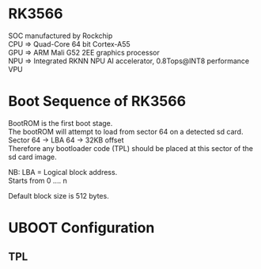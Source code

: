# RK3566
SOC manufactured by Rockchip  
CPU => Quad-Core 64 bit Cortex-A55  
GPU => ARM Mali G52 2EE graphics processor  
NPU => Integrated RKNN NPU AI accelerator, 0.8Tops@INT8 performance  
VPU  



# Boot Sequence of RK3566
BootROM is the first boot stage.  
The bootROM will attempt to load from sector 64 on a detected sd card.  
Sector 64 -> LBA 64 -> 32KB offset  
Therefore any bootloader code (TPL) should be placed at this sector of the sd card image.  
  
  NB: LBA = Logical block address.  
  Starts from 0 .... n  
    
Default block size is 512 bytes.  

# UBOOT Configuration
## TPL
